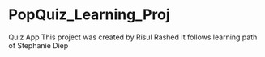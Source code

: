 # PopQuiz_Learning_Proj
Quiz App
This project was created by Risul Rashed
It follows learning path of Stephanie Diep
